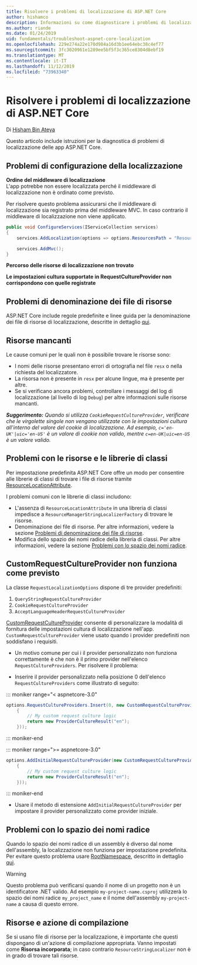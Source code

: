 ```yaml
---
title: Risolvere i problemi di localizzazione di ASP.NET Core
author: hishamco
description: Informazioni su come diagnosticare i problemi di localizzazione nelle app ASP.NET Core.
ms.author: riande
ms.date: 01/24/2019
uid: fundamentals/troubleshoot-aspnet-core-localization
ms.openlocfilehash: 229e274a22e170d984a16d3b1ee64ebc38c4ef77
ms.sourcegitcommit: 3fc3020961e1289ee5bf5f3c365ce8304d8ebf19
ms.translationtype: MT
ms.contentlocale: it-IT
ms.lasthandoff: 11/12/2019
ms.locfileid: "73963340"
---
```

# <a name="troubleshoot-aspnet-core-localization"></a>Risolvere i problemi di localizzazione di ASP.NET Core

Di [Hisham Bin Ateya](https://github.com/hishamco)

Questo articolo include istruzioni per la diagnostica di problemi di localizzazione delle app ASP.NET Core.

## <a name="localization-configuration-issues"></a>Problemi di configurazione della localizzazione

**Ordine del middleware di localizzazione**  
L'app potrebbe non essere localizzata perché il middleware di localizzazione non è ordinato come previsto.

Per risolvere questo problema assicurarsi che il middleware di localizzazione sia registrato prima del middleware MVC. In caso contrario il middleware di localizzazione non viene applicato.

```csharp
public void ConfigureServices(IServiceCollection services)
{
    services.AddLocalization(options => options.ResourcesPath = "Resources");

    services.AddMvc();
}
```

**Percorso delle risorse di localizzazione non trovato**

**Le impostazioni cultura supportate in RequestCultureProvider non corrispondono con quelle registrate**  

## <a name="resource-file-naming-issues"></a>Problemi di denominazione dei file di risorse

ASP.NET Core include regole predefinite e linee guida per la denominazione dei file di risorse di localizzazione, descritte in dettaglio [qui](xref:fundamentals/localization?view=aspnetcore-2.2#resource-file-naming).

## <a name="missing-resources"></a>Risorse mancanti

Le cause comuni per le quali non è possibile trovare le risorse sono:

- I nomi delle risorse presentano errori di ortografia nel file `resx` o nella richiesta del localizzatore.
- La risorsa non è presente in `resx` per alcune lingue, ma è presente per altre.
- Se si verificano ancora problemi, controllare i messaggi del log di localizzazione (al livello di log `Debug`) per altre informazioni sulle risorse mancanti.

_**Suggerimento:** Quando si utilizza `CookieRequestCultureProvider`, verificare che le virgolette singole non vengano utilizzate con le impostazioni cultura all'interno del valore del cookie di localizzazione. Ad esempio, `c='en-UK'|uic='en-US'` è un valore di cookie non valido, mentre `c=en-UK|uic=en-US` è un valore valido._

## <a name="resources--class-libraries-issues"></a>Problemi con le risorse e le librerie di classi

Per impostazione predefinita ASP.NET Core offre un modo per consentire alle librerie di classi di trovare i file di risorse tramite [ResourceLocationAttribute](/dotnet/api/microsoft.extensions.localization.resourcelocationattribute?view=aspnetcore-2.1).

I problemi comuni con le librerie di classi includono:
- L'assenza di `ResourceLocationAttribute` in una libreria di classi impedisce a `ResourceManagerStringLocalizerFactory` di trovare le risorse.
- Denominazione dei file di risorse. Per altre informazioni, vedere la sezione [Problemi di denominazione dei file di risorse](#resource-file-naming-issues).
- Modifica dello spazio dei nomi radice della libreria di classi. Per altre informazioni, vedere la sezione [Problemi con lo spazio dei nomi radice](#root-namespace-issues).

## <a name="customrequestcultureprovider-doesnt-work-as-expected"></a>CustomRequestCultureProvider non funziona come previsto

La classe `RequestLocalizationOptions` dispone di tre provider predefiniti:

1. `QueryStringRequestCultureProvider`
2. `CookieRequestCultureProvider`
3. `AcceptLanguageHeaderRequestCultureProvider`

[CustomRequestCultureProvider](/dotnet/api/microsoft.aspnetcore.localization.customrequestcultureprovider?view=aspnetcore-2.1) consente di personalizzare la modalità di fornitura delle impostazioni cultura di localizzazione nell'app. `CustomRequestCultureProvider` viene usato quando i provider predefiniti non soddisfano i requisiti.

- Un motivo comune per cui i il provider personalizzato non funziona correttamente è che non è il primo provider nell'elenco `RequestCultureProviders`. Per risolvere il problema:

- Inserire il provider personalizzato nella posizione 0 dell'elenco `RequestCultureProviders` come illustrato di seguito:

::: moniker range="< aspnetcore-3.0"
```csharp
options.RequestCultureProviders.Insert(0, new CustomRequestCultureProvider(async context =>
    {
        // My custom request culture logic
        return new ProviderCultureResult("en");
    }));
```
::: moniker-end

::: moniker range=">= aspnetcore-3.0"
```csharp
options.AddInitialRequestCultureProvider(new CustomRequestCultureProvider(async context =>
    {
        // My custom request culture logic
        return new ProviderCultureResult("en");
    }));
```
::: moniker-end

- Usare il metodo di estensione `AddInitialRequestCultureProvider` per impostare il provider personalizzato come provider iniziale.

## <a name="root-namespace-issues"></a>Problemi con lo spazio dei nomi radice

Quando lo spazio dei nomi radice di un assembly è diverso dal nome dell'assembly, la localizzazione non funziona per impostazione predefinita. Per evitare questo problema usare [RootNamespace](/dotnet/api/microsoft.extensions.localization.rootnamespaceattribute?view=aspnetcore-2.1), descritto in dettaglio [qui](xref:fundamentals/localization?view=aspnetcore-2.2#resource-file-naming).

> [!WARNING]
> Questo problema può verificarsi quando il nome di un progetto non è un identificatore .NET valido. Ad esempio `my-project-name.csproj` utilizzerà lo spazio dei nomi radice `my_project_name` e il nome dell'assembly `my-project-name` a causa di questo errore. 

## <a name="resources--build-action"></a>Risorse e azione di compilazione

Se si usano file di risorse per la localizzazione, è importante che questi dispongano di un'azione di compilazione appropriata. Vanno impostati come **Risorsa incorporata**; in caso contrario `ResourceStringLocalizer` non è in grado di trovare tali risorse.
